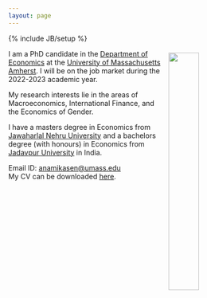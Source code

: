 ```yaml
---
layout: page
---
```

{% include JB/setup %}

<img style="float: right; width: 35%; padding: 6px;" src=" https://github.com/anamika-sen/anamika-sen.github.io/blob/31a09c399bc4ad2a76f14ac88c3b01ae1bba2abe/assets/Photo%20(edited).JPG">

I am a PhD candidate in the [Department of Economics](https://www.umass.edu/economics/) at the [University of Massachusetts Amherst](https://www.umass.edu/). I will be on the job market during the 2022-2023 academic year.

My research interests lie in the areas of Macroeconomics, International Finance, and the Economics of Gender.

I have a masters degree in Economics from [Jawaharlal Nehru University](https://www.jnu.ac.in/) and a bachelors degree (with honours) in Economics
from [Jadavpur University](http://www.jaduniv.edu.in/view_department.php?deptid=66) in India.

Email ID: [anamikasen@umass.edu](mailto:anamikasen@umass.edu) <br>
My CV can be downloaded [here](https://www.peri.umass.edu/images/CV_Anamika_Sen.pdf).
 

